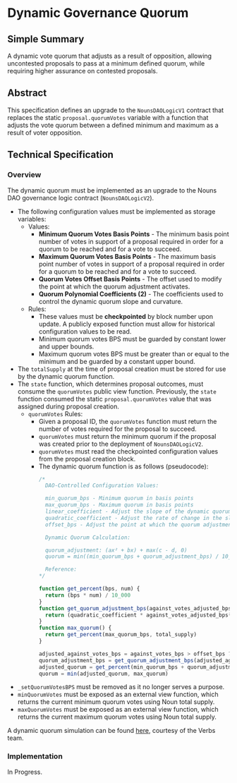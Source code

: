 # Dynamic Governance Quorum

## Simple Summary

A dynamic vote quorum that adjusts as a result of opposition, allowing uncontested proposals to pass at a minimum defined quorum, while requiring higher assurance on contested proposals.

## Abstract

This specification defines an upgrade to the `NounsDAOLogicV1` contract that replaces the static `proposal.quorumVotes` variable with a function that adjusts the vote quorum between a defined minimum and maximum as a result of voter opposition.

## Technical Specification

### Overview

The dynamic quorum must be implemented as an upgrade to the Nouns DAO governance logic contract (`NounsDAOLogicV2`).

- The following configuration values must be implemented as storage variables:
  - Values:
    - **Minimum Quorum Votes Basis Points** - The minimum basis point number of votes in support of a proposal required in order for a quorum to be reached and for a vote to succeed.
    - **Maximum Quorum Votes Basis Points** - The maximum basis point number of votes in support of a proposal required in order for a quorum to be reached and for a vote to succeed.
    - **Quorum Votes Offset Basis Points** - The offset used to modify the point at which the quorum adjustment activates.
    - **Quorum Polynomial Coefficients (2)** - The coefficients used to control the dynamic quorum slope and curvature.
  - Rules:
    - These values must be **checkpointed** by block number upon update. A publicly exposed function must allow for historical configuration values to be read.
    - Minimum quorum votes BPS must be guarded by constant lower and upper bounds.
    - Maximum quorum votes BPS must be greater than or equal to the minimum and be guarded by a constant upper bound.
- The `totalSupply` at the time of proposal creation must be stored for use by the dynamic quorum function.
- The `state` function, which determines proposal outcomes, must consume the `quorumVotes` public view function. Previously, the `state` function consumed the static `proposal.quorumVotes` value that was assigned during proposal creation.
  - `quorumVotes` Rules:
    - Given a proposal ID, the `quorumVotes` function must return the number of votes required for the proposal to succeed.
    - `quorumVotes` must return the minimum quorum if the proposal was created prior to the deployment of `NounsDAOLogicV2`.
    - `quorumVotes` must read the checkpointed configuration values from the proposal creation block.
    - The dynamic quorum function is as follows (pseudocode):
      ```js
      /*
        DAO-Controlled Configuration Values:

        min_quorum_bps - Minimum quorum in basis points
        max_quorum_bps - Maximum quorum in basis points
        linear_coefficient - Adjust the slope of the dynamic quorum
        quadratic_coefficient - Adjust the rate of change in the slope of the dynamic quorum
        offset_bps - Adjust the point at which the quorum adjustment activates

        Dynamic Quorum Calculation:

        quorum_adjustment: (ax² + bx) + max(c - d, 0)
        quorum = min((min_quorum_bps + quorum_adjustment_bps) / 10_000, max_quorum)

        Reference:
      */

      function get_percent(bps, num) {
        return (bps * num) / 10_000
      }
      function get_quorum_adjustment_bps(against_votes_adjusted_bps) {
        return (quadratic_coefficient * against_votes_adjusted_bps²) + (linear_coefficient * against_votes_adjusted_bps)
      }
      function max_quorum() {
        return get_percent(max_quorum_bps, total_supply)
      }
      
      adjusted_against_votes_bps = against_votes_bps > offset_bps ? against_votes_bps - offset_bps : 0
      quorum_adjustment_bps = get_quorum_adjustment_bps(adjusted_against_votes_bps)
      adjusted_quorum = get_percent(min_quorum_bps + quorum_adjustment_bps, total_supply)
      quorum = min(adjusted_quorum, max_quorum)
      ```
- `_setQuorumVotesBPS` must be removed as it no longer serves a purpose.
-  `minQuorumVotes` must be exposed as an external view function, which returns the current minimum quorum votes using Noun total supply.
-  `maxQuorumVotes` must be exposed as an external view function, which returns the current maximum quorum votes using Noun total supply.

A dynamic quorum simulation can be found [here](https://docs.google.com/spreadsheets/d/1trmtpgSLx8cfm-wD79mQWyh2y_GwW3X7f2rEnSWJ3AM/edit?usp=sharing), courtesy of the Verbs team.

### Implementation

In Progress.

